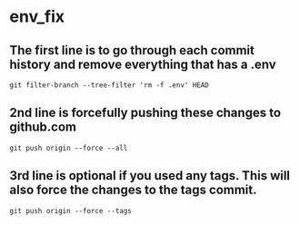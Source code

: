 # env_fix

## The first line is to go through each commit history and remove everything that has a .env
`git filter-branch --tree-filter 'rm -f .env' HEAD` 

## 2nd line is forcefully pushing these changes to github.com
`git push origin --force --all` 

## 3rd line is optional if you used any tags. This will also force the changes to the tags commit. 
`git push origin --force --tags`
